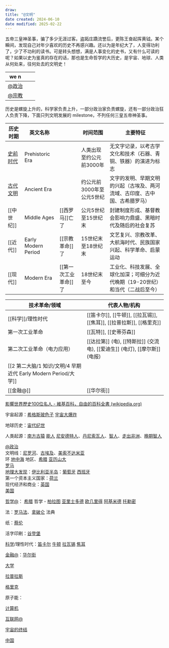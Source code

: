 ```yaml
---
draw:
title: "@文明"
date created: 2024-06-10
date modified: 2025-02-22
---
```


五帝三皇神圣事，骗了多少无涯过客。盗跖庄蹻流誉后，更陈王奋起挥黄钺。某个瞬间，发现自己对年少喜欢的历史不再感兴趣。还以为是年纪大了，人变得功利了，少了不功利的读书。可是转头想想，满是人事变化的史书，又有什么可读的呢？如果以史为鉴真的存在的话，那也是生命哲学的大历史，是宇宙、地球、人类从何处来，往何处去的文明史！

<!-- more -->

| we n    |     |     |
| ------- | --- | --- |
| [@政治](@政治.md) |     |     |
| [@宗教](@宗教.md) |     |     |

历史是螺旋上升的，科学家负责上升，一部分政治家负责螺旋，还有一部分政治狂人负责下降，下面只列文明发展的 milestone，不列任何三皇五帝神圣事。

| 历史时期            | 英文名称                |              | 时间范围            | 主要特征                                       |
| --------------- | ------------------- | ------------ | --------------- | ------------------------------------------ |
| [史前时代](史前时代.md) | Prehistoric Era     |              | 人类出现至约公元前3000年  | 无文字记录，以考古学文化和技术（石器、青铜、铁器）的演进为标志            |
| [古代文明](古代文明.md) | Ancient Era         |              | 约公元前3000年至公元5世纪 | 文字的发明、早期文明的兴起（古埃及、两河流域、古印度、古中国、古希腊罗马）|
| [[中世纪]]         | Middle Ages         | [[西罗马]]亡了    | 公元5世纪至15世纪末     | 封建制度形成、基督教会影响力鼎盛、黑暗时代及随后的社会复苏              |
| [[近代]]          | Early Modern Period | [[宗教革命]]了    | 15世纪末至18世纪末     | 文艺复兴、宗教改革、大航海时代、民族国家兴起、科学革命、启蒙运动           |
| [[现代]]          | Modern Era          | [[第一次工业革命]]了 | 18世纪末至今         | 工业化、科技发展、全球化加深；可细分为近代晚期（19-20世纪）和当代（二战后至今）|

| 技术革命/领域       | 代表人物/机构                                                |
| ------------- | ------------------------------------------------------ |
| [[科学]]/理性时代   | [[笛卡尔]], [[牛顿]], [[拉瓦锡]], [[焦耳]], [[拉普拉斯]], [[格里克]]    |
| 第一次工业革命       | [[瓦特]], [[史蒂芬森]]                                       |
| 第二次工业革命（电力应用）| [[达拉第]] (电), [[特斯拉]] (交流电), [[爱迪生]] (电灯), [[摩尔斯]] (电报) |
| [[2 第二大脑/1 知识/文明/4 早期近代 Early Modern Period/大学]]        |                                                        |
| [[金融@]]       | [[华尔街]]                                                |

[影響世界歷史100位名人 - 維基百科，自由的百科全書 (wikipedia.org)](https://zh.wikipedia.org/zh-tw/%E5%BD%B1%E5%93%8D%E4%BA%BA%E7%B1%BB%E5%8E%86%E5%8F%B2%E8%BF%9B%E7%A8%8B%E7%9A%84100%E5%90%8D%E4%BA%BA%E6%8E%92%E8%A1%8C%E6%A6%9C)

宇宙起源：[希格斯玻色子](希格斯玻色子.md) [宇宙大爆炸](宇宙大爆炸.md)

地球历史：[宙代纪世](宙代纪世.md)

人类起源：[南方古猿](南方古猿.md) [能人](能人.md) [尼安德特人](尼安德特人.md)、[丹尼索瓦人](丹尼索瓦人.md)、[智人](智人.md)、[走出非洲](走出非洲.md)、[晚期智人](晚期智人.md)

[@政治](@政治.md)  
文明线：[尼罗河](尼罗河)、[古埃及](古埃及.md)、[美索不达米亚](美索不达米亚.md)  
		环 [地中海](地中海.md) 地区、[希腊](希腊.md) [亚历山大](亚历山大.md)  
		[罗马](罗马.md)  
		[地理大发现](地理大发现.md)：[伊比利亚半岛](伊比利亚半岛.md)：[葡萄牙](葡萄牙.md) [西班牙](西班牙.md)  
		第一个资本主义国家：[荷兰](荷兰.md)  
		现代经济和商业：[英国](英国.md)  
		[美国](美国.md)

[哲学@](哲学@.md)：
[希腊](希腊.md) 哲学 - [柏拉图](柏拉图.md) [亚里士多德](亚里士多德.md) [欧几里得](欧几里得.md) [阿基米德](阿基米德) [托勒密](托勒密.md)

法：[罗马法](罗马法.md)、[拿破仑](拿破仑.md) 法典

纸：[蔡伦](蔡伦)

活字印刷：[谷登堡](谷登堡)

[科学](科学.md)/理性时代：[笛卡尔](笛卡尔) [牛顿](牛顿.md) [拉瓦锡](拉瓦锡.md) [焦耳](焦耳.md)

[金融@](金融@.md)：[华尔街](华尔街.md)

[大学](2%20第二大脑/1%20知识/文明/4%20早期近代%20Early%20Modern%20Period/大学.md)

[拉普拉斯](拉普拉斯.md)

[格里克](格里克)

原子能：

[计算机](计算机.md)

[互联网@](互联网@.md)

[宇宙的终结](宇宙的终结.md)

[中国](中国.md)
